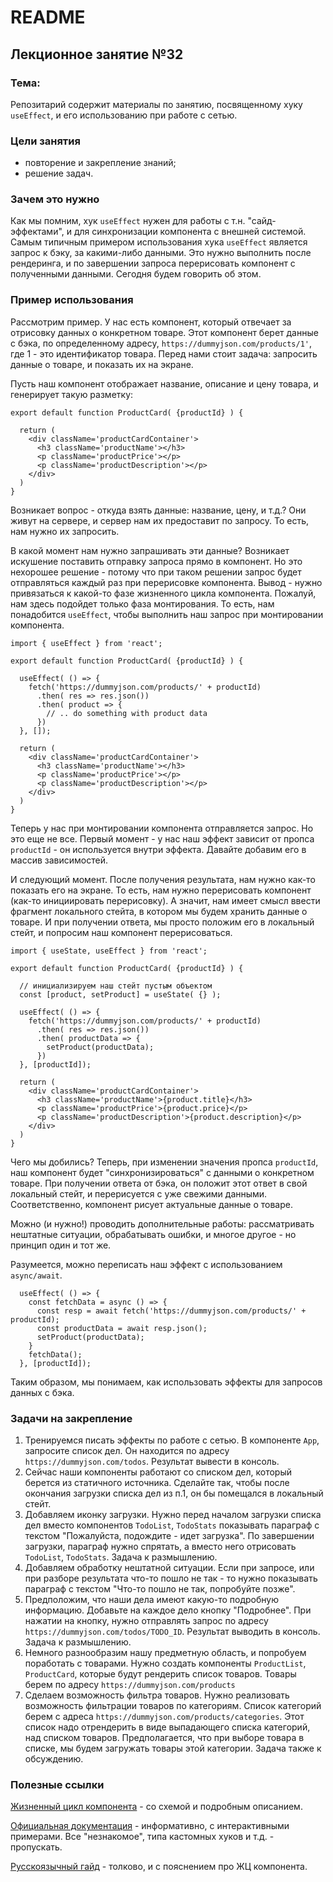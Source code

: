 # README

## Лекционное занятие №32

### Тема:

Репозитарий содержит материалы по занятию, посвященному хуку `useEffect`, и его использованию при работе с сетью.

### Цели занятия
- повторение и закрепление знаний;
- решение задач.

### Зачем это нужно
Как мы помним, хук `useEffect` нужен для работы с т.н. "сайд-эффектами", и для синхронизации компонента с внешней системой. Самым типичным примером использования хука `useEffect` является запрос к бэку, за какими-либо данными. Это нужно выполнить после рендеринга, и по завершении запроса перерисовать компонент с полученными данными. Сегодня будем говорить об этом.

### Пример использования
Рассмотрим пример. У нас есть компонент, который отвечает за отрисовку данных о конкретном товаре. Этот компонент берет данные с бэка, по определенному адресу, `https://dummyjson.com/products/1'`, где 1 - это идентификатор товара. Перед нами стоит задача: запросить данные о товаре, и показать их на экране.

Пусть наш компонент отображает название, описание и цену товара, и генерирует такую разметку:
```
export default function ProductCard( {productId} ) {

  return (
    <div className='productCardContainer'>
      <h3 className='productName'></h3>
      <p className='productPrice'></p>
      <p className='productDescription'></p>
    </div>
  )
}
```

Возникает вопрос - откуда взять данные: название, цену, и т.д.? Они живут на сервере, и сервер нам их предоставит по запросу. То есть, нам нужно их запросить.

В какой момент нам нужно запрашивать эти данные? Возникает искушение поставить отправку запроса прямо в компонент. Но это нехорошее решение - потому что при таком решении запрос будет отправляться каждый раз при перерисовке компонента. Вывод - нужно привязаться к какой-то фазе жизненного цикла компонента. Пожалуй, нам здесь подойдет только фаза монтирования. То есть, нам понадобится `useEffect`, чтобы выполнить наш запрос при монтировании компонента.

```
import { useEffect } from 'react';

export default function ProductCard( {productId} ) {

  useEffect( () => {
    fetch('https://dummyjson.com/products/' + productId)
      .then( res => res.json())
      .then( product => {
        // .. do something with product data
      })
  }, []);

  return (
    <div className='productCardContainer'>
      <h3 className='productName'></h3>
      <p className='productPrice'></p>
      <p className='productDescription'></p>
    </div>
  )
}
```

Теперь у нас при монтировании компонента отправляется запрос. Но это еще не все. Первый момент - у нас наш эффект зависит от пропса `productId` - он используется внутри эффекта. Давайте добавим его в массив зависимостей.

И следующий момент. После получения результата, нам нужно как-то показать его на экране. То есть, нам нужно перерисовать компонент (как-то инициировать перерисовку). А значит, нам имеет смысл ввести фрагмент локального стейта, в котором мы будем хранить данные о товаре. И при получении ответа, мы просто положим его в локальный стейт, и попросим наш компонент перерисоваться.

```
import { useState, useEffect } from 'react';

export default function ProductCard( {productId} ) {

  // инициализируем наш стейт пустым объектом
  const [product, setProduct] = useState( {} );

  useEffect( () => {
    fetch('https://dummyjson.com/products/' + productId)
      .then( res => res.json())
      .then( productData => {
        setProduct(productData);
      })
  }, [productId]);

  return (
    <div className='productCardContainer'>
      <h3 className='productName'>{product.title}</h3>
      <p className='productPrice'>{product.price}</p>
      <p className='productDescription'>{product.description}</p>
    </div>
  )
}
```

Чего мы добились? Теперь, при изменении значения пропса `productId`, наш компонент будет "синхронизироваться" с данными о конкретном товаре. При получении ответа от бэка, он положит этот ответ в свой локальный стейт, и перерисуется с уже свежими данными. Соответственно, компонент рисует актуальные данные о товаре.

Можно (и нужно!) проводить дополнительные работы: рассматривать нештатные ситуации, обрабатывать ошибки, и многое другое - но принцип один и тот же.

Разумеется, можно переписать наш эффект с использованием `async/await`.
```
  useEffect( () => {
    const fetchData = async () => {
      const resp = await fetch('https://dummyjson.com/products/' + productId);
      const productData = await resp.json();
      setProduct(productData);
    }
    fetchData();
  }, [productId]);
```

Таким образом, мы понимаем, как использовать эффекты для запросов данных с бэка.

### Задачи на закрепление
1. Тренируемся писать эффекты по работе с сетью. В компоненте `App`, запросите список дел. Он находится по адресу `https://dummyjson.com/todos`. Результат вывести в консоль.
2. Сейчас наши компоненты работают со списком дел, который берется из статичного источника. Сделайте так, чтобы после окончания загрузки списка дел из п.1, он бы помещался в локальный стейт.
3. Добавляем иконку загрузки. Нужно перед началом загрузки списка дел вместо компонентов `TodoList`, `TodoStats` показывать параграф с текстом "Пожалуйста, подождите - идет загрузка". По завершении загрузки, параграф нужно спрятать, а вместо него отрисовать `TodoList`, `TodoStats`. Задача к размышлению.
4. Добавляем обработку нештатной ситуации. Если при запросе, или при разборе результата что-то пошло не так - то нужно показывать параграф с текстом "Что-то пошло не так, попробуйте позже".
5. Предположим, что наши дела имеют какую-то подробную информацию. Добавьте на каждое дело кнопку "Подробнее". При нажатии на кнопку, нужно отправлять запрос по адресу `https://dummyjson.com/todos/TODO_ID`. Результат выводить в консоль. Задача к размышлению.
6. Немного разнообразим нашу предметную область, и попробуем поработать с товарами. Нужно создать компоненты `ProductList`, `ProductCard`, которые будут рендерить список товаров. Товары берем по адресу `https://dummyjson.com/products`
7. Сделаем возможность фильтра товаров. Нужно реализовать возможность фильтрации товаров по категориям. Список категорий берем с адреса `https://dummyjson.com/products/categories`. Этот список надо отрендерить в виде выпадающего списка категорий, над списком товаров. Предполагается, что при выборе товара в списке, мы будем загружать товары этой категории. Задача также к обсуждению.


### Полезные ссылки
[Жизненный цикл компонента](https://javascript.plainenglish.io/react-lifecycle-methods-in-functional-components-db72e038bd2a) - со схемой и подробным описанием.

[Официальная документация](https://react.dev/reference/react/useEffect#connecting-to-an-external-system) - информативно, с интерактивными примерами. Все "незнакомое", типа кастомных хуков и т.д. - пропускать.

[Русскоязычный гайд](https://habr.com/ru/companies/rshb/articles/687364/) - толково, и с пояснением про ЖЦ компонента.

